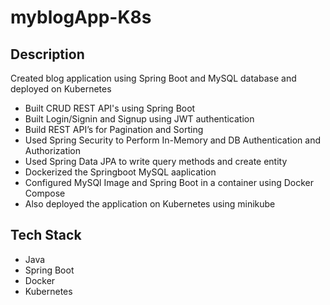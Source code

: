 # myblogApp-K8s

## Description
Created blog application using Spring Boot and MySQL database and deployed on Kubernetes
 - Built CRUD REST API's using Spring Boot
 - Built Login/Signin and Signup using JWT authentication
 - Build REST API’s for Pagination and Sorting
 - Used Spring Security to Perform In-Memory and DB Authentication and Authorization
 - Used Spring Data JPA to write query methods and create entity
 - Dockerized the Springboot MySQL aaplication
 - Configured MySQl Image and Spring Boot in a container using Docker Compose
 - Also deployed the application on Kubernetes using minikube
## Tech Stack
- Java
- Spring Boot
- Docker
- Kubernetes
